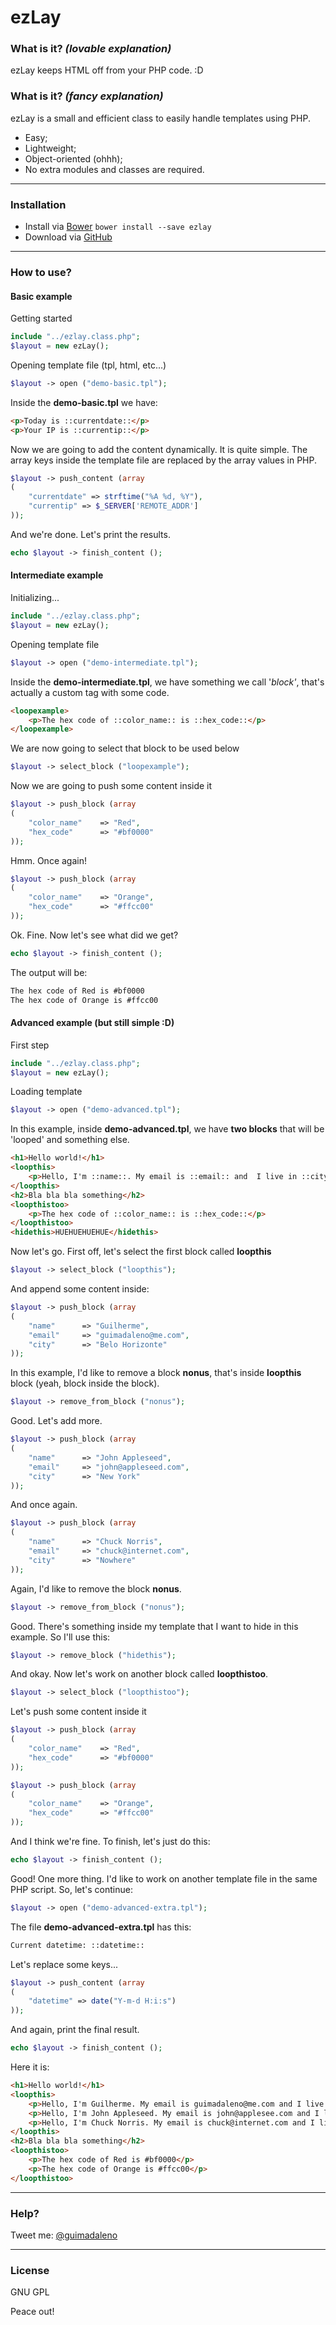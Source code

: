 # ezLay

### What is it? *(lovable explanation)*

ezLay keeps HTML off from your PHP code.
:D

### What is it? *(fancy explanation)*

ezLay is a small and efficient class to easily handle templates using PHP.

  - Easy;
  - Lightweight;
  - Object-oriented (ohhh);
  - No extra modules and classes are required.

---

### Installation

- Install via [Bower](http://bower.io) ```bower install --save ezlay```
- Download via [GitHub](https://github.com/guimadaleno/ezlay/archive/master.zip)

---

### How to use?

#### Basic example

Getting started
```php
include "../ezlay.class.php";
$layout = new ezLay();
```

Opening template file (tpl, html, etc...)
```php
$layout -> open ("demo-basic.tpl");
```

Inside the **demo-basic.tpl** we have:
```html
<p>Today is ::currentdate::</p>
<p>Your IP is ::currentip::</p>
```

Now we are going to add the content dynamically.
It is quite simple. The array keys inside the template file are replaced by the array values in PHP.
```php
$layout -> push_content (array
(
	"currentdate" => strftime("%A %d, %Y"),
	"currentip" => $_SERVER['REMOTE_ADDR']
));
```

And we're done. Let's print the results.
```php
echo $layout -> finish_content ();
```

#### Intermediate example

Initializing...
```php
include "../ezlay.class.php";
$layout = new ezLay();
```

Opening template file
```php
$layout -> open ("demo-intermediate.tpl");
```

Inside the **demo-intermediate.tpl**, we have something we call '*block'*, that's actually a custom tag with some code.
```html
<loopexample>
	<p>The hex code of ::color_name:: is ::hex_code::</p>
</loopexample>
```

We are now going to select that block to be used below
```php
$layout -> select_block ("loopexample");
```

Now we are going to push some content inside it
```php
$layout -> push_block (array
(
	"color_name" 	=> "Red",
	"hex_code" 		=> "#bf0000"
));
```

Hmm. Once again!
```php
$layout -> push_block (array
(
	"color_name" 	=> "Orange",
	"hex_code" 		=> "#ffcc00"
));
```

Ok. Fine. Now let's see what did we get?
```php
echo $layout -> finish_content ();
```

The output will be:
```html
The hex code of Red is #bf0000
The hex code of Orange is #ffcc00
```

#### Advanced example (but still simple :D)

First step
```php
include "../ezlay.class.php";
$layout = new ezLay();
```

Loading template
```php
$layout -> open ("demo-advanced.tpl");
```

In this example, inside **demo-advanced.tpl**, we have **two blocks** that will be 'looped' and something else.

```html
<h1>Hello world!</h1>
<loopthis>
	<p>Hello, I'm ::name::. My email is ::email:: and  I live in ::city:: <nonus>(US)</nonus></p>
</loopthis>
<h2>Bla bla bla something</h2>
<loopthistoo>
	<p>The hex code of ::color_name:: is ::hex_code::</p>
</loopthistoo>
<hidethis>HUEHUEHUEHUE</hidethis>
```

Now let's go. First off, let's select the first block called **loopthis**
```php
$layout -> select_block ("loopthis");
```

And append some content inside:
```php
$layout -> push_block (array
(
	"name" 		=> "Guilherme",
	"email" 	=> "guimadaleno@me.com",
	"city" 		=> "Belo Horizonte"
));
```
In this example, I'd like to remove a block **nonus**, that's inside **loopthis** block (yeah, block inside the block).
```php
$layout -> remove_from_block ("nonus");
```
Good. Let's add more.
```php
$layout -> push_block (array
(
	"name" 		=> "John Appleseed",
	"email" 	=> "john@appleseed.com",
	"city" 		=> "New York"
));
```

And once again. 
```php
$layout -> push_block (array
(
	"name" 		=> "Chuck Norris",
	"email" 	=> "chuck@internet.com",
	"city" 		=> "Nowhere"
));
```
Again, I'd like to remove the block **nonus**.
```php
$layout -> remove_from_block ("nonus");
```

Good. There's something inside my template that I want to hide in this example. So I'll use this:
```php
$layout -> remove_block ("hidethis");
```

And okay. Now let's work on another block called **loopthistoo**.
```php
$layout -> select_block ("loopthistoo");
```

Let's push some content inside it
```php
$layout -> push_block (array
(
	"color_name" 	=> "Red",
	"hex_code" 		=> "#bf0000"
));

$layout -> push_block (array
(
	"color_name" 	=> "Orange",
	"hex_code" 		=> "#ffcc00"
));
```

And I think we're fine. To finish, let's just do this:
```php
echo $layout -> finish_content ();
```

Good! One more thing. I'd like to work on another template file in the same PHP script. So, let's continue:
```php
$layout -> open ("demo-advanced-extra.tpl");
```

The file **demo-advanced-extra.tpl** has this:
```html
Current datetime: ::datetime::
```

Let's replace some keys...
```php
$layout -> push_content (array
(
	"datetime" => date("Y-m-d H:i:s")
));
```
And again, print the final result.
```php
echo $layout -> finish_content ();
```

Here it is:
```html
<h1>Hello world!</h1>
<loopthis>
	<p>Hello, I'm Guilherme. My email is guimadaleno@me.com and I live in Belo Horizonte</p>
	<p>Hello, I'm John Appleseed. My email is john@applesee.com and I live in New York (US)</p>
	<p>Hello, I'm Chuck Norris. My email is chuck@internet.com and I live in Nowhere</p>
</loopthis>
<h2>Bla bla bla something</h2>
<loopthistoo>
	<p>The hex code of Red is #bf0000</p>
	<p>The hex code of Orange is #ffcc00</p>
</loopthistoo>
```
---

### Help?
Tweet me: [@guimadaleno](http://twitter.com/guimadaleno)

---

### License
GNU GPL

Peace out!
